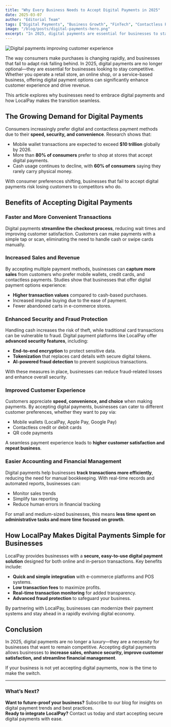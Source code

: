 ```yaml
---
title: "Why Every Business Needs to Accept Digital Payments in 2025"
date: 2025-03-07
author: "Editorial Team"
tags: ["Digital Payments", "Business Growth", "FinTech", "Contactless Payments"]
image: "/blog/posts/digital-payments-hero.png"
excerpt: "In 2025, digital payments are essential for businesses to stay competitive. Offering fast, secure, and convenient payment options enhances customer experience, increases sales, and streamlines financial management."
---
```


![Digital payments improving customer experience](/blog/posts/digital-payments-hero.png)

The way consumers make purchases is changing rapidly, and businesses that fail to adapt risk falling behind. In 2025, digital payments are no longer optional—they are essential for businesses looking to stay competitive. Whether you operate a retail store, an online shop, or a service-based business, offering digital payment options can significantly enhance customer experience and drive revenue.

This article explores why businesses need to embrace digital payments and how LocalPay makes the transition seamless.

## The Growing Demand for Digital Payments

Consumers increasingly prefer digital and contactless payment methods due to their **speed, security, and convenience**. Research shows that:

- Mobile wallet transactions are expected to exceed **$10 trillion** globally by 2026.
- More than **80% of consumers** prefer to shop at stores that accept digital payments.
- Cash usage continues to decline, with **60% of consumers** saying they rarely carry physical money.

With consumer preferences shifting, businesses that fail to accept digital payments risk losing customers to competitors who do.

## Benefits of Accepting Digital Payments

### Faster and More Convenient Transactions

Digital payments **streamline the checkout process**, reducing wait times and improving customer satisfaction. Customers can make payments with a simple tap or scan, eliminating the need to handle cash or swipe cards manually.

### Increased Sales and Revenue

By accepting multiple payment methods, businesses can **capture more sales** from customers who prefer mobile wallets, credit cards, and contactless payments. Studies show that businesses that offer digital payment options experience:

- **Higher transaction values** compared to cash-based purchases.
- Increased impulse buying due to the ease of payment.
- Fewer abandoned carts in e-commerce stores.

### Enhanced Security and Fraud Protection

Handling cash increases the risk of theft, while traditional card transactions can be vulnerable to fraud. Digital payment platforms like LocalPay offer **advanced security features**, including:

- **End-to-end encryption** to protect sensitive data.
- **Tokenization** that replaces card details with secure digital tokens.
- **AI-powered fraud detection** to prevent suspicious transactions.

With these measures in place, businesses can reduce fraud-related losses and enhance overall security.

### Improved Customer Experience

Customers appreciate **speed, convenience, and choice** when making payments. By accepting digital payments, businesses can cater to different customer preferences, whether they want to pay via:

- Mobile wallets (LocalPay, Apple Pay, Google Pay)
- Contactless credit or debit cards
- QR code payments

A seamless payment experience leads to **higher customer satisfaction and repeat business**.

### Easier Accounting and Financial Management

Digital payments help businesses **track transactions more efficiently**, reducing the need for manual bookkeeping. With real-time records and automated reports, businesses can:

- Monitor sales trends
- Simplify tax reporting
- Reduce human errors in financial tracking

For small and medium-sized businesses, this means **less time spent on administrative tasks and more time focused on growth**.

## How LocalPay Makes Digital Payments Simple for Businesses

LocalPay provides businesses with a **secure, easy-to-use digital payment solution** designed for both online and in-person transactions. Key benefits include:

- **Quick and simple integration** with e-commerce platforms and POS systems.
- **Low transaction fees** to maximize profits.
- **Real-time transaction monitoring** for added transparency.
- **Advanced fraud protection** to safeguard your business.

By partnering with LocalPay, businesses can modernize their payment systems and stay ahead in a rapidly evolving digital economy.

## Conclusion

In 2025, digital payments are no longer a luxury—they are a necessity for businesses that want to remain competitive. Accepting digital payments allows businesses to **increase sales, enhance security, improve customer satisfaction, and streamline financial management**.

If your business is not yet accepting digital payments, now is the time to make the switch. 

---

### What’s Next?
**Want to future-proof your business?** Subscribe to our blog for insights on digital payment trends and best practices.  
**Ready to integrate LocalPay?** Contact us today and start accepting secure digital payments with ease.
